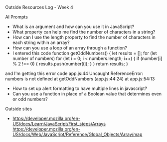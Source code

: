 Outside Resources Log - Week 4

AI Prompts
- What is an argument and how can you use it in JavaScript?
- What property can help me find the number of characters in a string?
- How can I use the length property to find the number of characters in each string 
within an array?
- How can you use a loop of an array through a function?
- I entered this code function getOddNumbers() {
    let results = [];
    for (let number of numbers)
        for (let i = 0; i < numbers.length; i++) {
            if (number[i] % 2 !== 0) {
                results.push(number[i]);
            }
        }
    return results;
}

and I'm getting this error code app.js:44 Uncaught ReferenceError: numbers is not defined
    at getOddNumbers (app.js:44:24)
    at app.js:54:13
- How to set up alert formatting to have multiple lines in javascript?
- Can you use a function in place of a Boolean value that determines even or odd numbers?

Outside sites
- https://developer.mozilla.org/en-US/docs/Learn/JavaScript/First_steps/Arrays 
https://developer.mozilla.org/en-US/docs/Web/JavaScript/Reference/Global_Objects/Array/map 